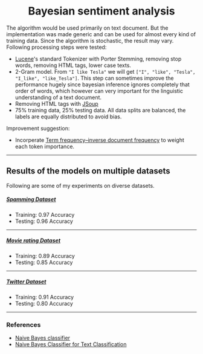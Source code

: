 <h1 align="center">Bayesian sentiment analysis</h1>

The algorithm would be used primarily on text document. But the implementation was made generic and can be used for almost every kind
of training data. Since the algorithm is stochastic, the result may vary. Following processing steps were tested:

- [Lucene](https://github.com/apache/lucene-solr)'s standard Tokenizer with Porter Stemming, removing stop words, removing HTML tags, lower case texts.
- 2-Gram model. From `"I like Tesla"` we will get `["I", "like", "Tesla", "I_like", "like_Tesla"]`. This step can sometimes improve the 
performance hugely since bayesian inference ignores completely that order of words, which however can very important for the 
linguistic understanding of a text document.
- Removing HTML tags with [JSoup](https://github.com/jhy/jsoup)
- 75% training data, 25% testing data. All data splits are balanced, the labels are equally distributed to avoid bias. 

Improvement suggestion:
- Incorperate [Term frequency–inverse document frequency](https://en.wikipedia.org/wiki/Tf%E2%80%93idf) to weight each token importance.

---


## Results of the models on multiple datasets

Following are some of my experiments on diverse datasets.

##### [Spamming Dataset](https://www.kaggle.com/uciml/sms-spam-collection-dataset)
- Training: 0.97 Accuracy
- Testing: 0.96 Accuracy

---

##### [Movie rating Dataset](https://www.kaggle.com/lakshmi25npathi/imdb-dataset-of-50k-movie-reviews)
- Training: 0.89 Accuracy
- Testing: 0.85 Accuracy

---

##### [Twitter Dataset](https://www.kaggle.com/kazanova/sentiment140)
- Training: 0.91 Accuracy
- Testing: 0.80 Accuracy

---

### References
- [Naive Bayes classifier](https://en.wikipedia.org/wiki/Naive_Bayes_classifier#Probabilistic_model)
- [Naive Bayes Classifier for Text Classification](https://medium.com/analytics-vidhya/naive-bayes-classifier-for-text-classification-556fabaf252b)
